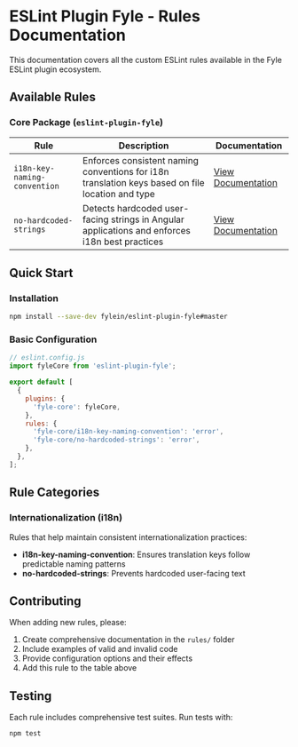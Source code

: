 # ESLint Plugin Fyle - Rules Documentation

This documentation covers all the custom ESLint rules available in the Fyle ESLint plugin ecosystem.

## Available Rules

### Core Package (`eslint-plugin-fyle`)

| Rule                         | Description                                                                                      | Documentation                                               |
| ---------------------------- | ------------------------------------------------------------------------------------------------ | ----------------------------------------------------------- |
| `i18n-key-naming-convention` | Enforces consistent naming conventions for i18n translation keys based on file location and type | [View Documentation](./rules/i18n-key-naming-convention.md) |
| `no-hardcoded-strings`       | Detects hardcoded user-facing strings in Angular applications and enforces i18n best practices   | [View Documentation](./rules/no-hardcoded-strings.md)       |

## Quick Start

### Installation

```bash
npm install --save-dev fylein/eslint-plugin-fyle#master
```

### Basic Configuration

```javascript
// eslint.config.js
import fyleCore from 'eslint-plugin-fyle';

export default [
  {
    plugins: {
      'fyle-core': fyleCore,
    },
    rules: {
      'fyle-core/i18n-key-naming-convention': 'error',
      'fyle-core/no-hardcoded-strings': 'error',
    },
  },
];
```

## Rule Categories

### Internationalization (i18n)

Rules that help maintain consistent internationalization practices:

- **i18n-key-naming-convention**: Ensures translation keys follow predictable naming patterns
- **no-hardcoded-strings**: Prevents hardcoded user-facing text

## Contributing

When adding new rules, please:

1. Create comprehensive documentation in the `rules/` folder
2. Include examples of valid and invalid code
3. Provide configuration options and their effects
4. Add this rule to the table above

## Testing

Each rule includes comprehensive test suites. Run tests with:

```bash
npm test
```
